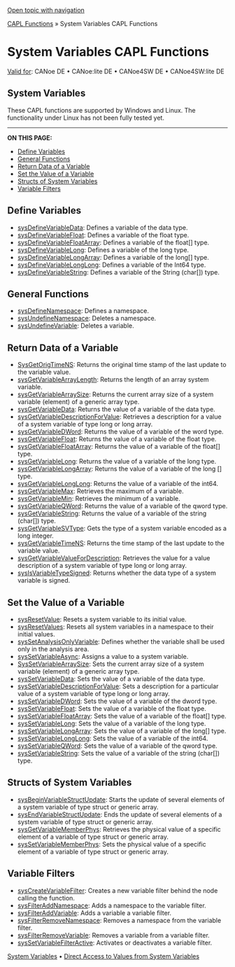 [Open topic with navigation](../../../../CANoeDEFamily.htm#Topics/CAPLFunctions/SystemVariables/CAPLfunctionsSystemVariablesOverview.md)

[CAPL Functions](../CAPLfunctions.md) » System Variables CAPL Functions

# System Variables CAPL Functions

[Valid for](../../Shared/FeatureAvailability.md): CANoe DE • CANoe:lite DE • CANoe4SW DE • CANoe4SW:lite DE

## System Variables

These CAPL functions are supported by Windows and Linux. The functionality under Linux has not been fully tested yet.

---

**ON THIS PAGE:**

- [Define Variables](#FunctionsDefineVariables)
- [General Functions](#GeneralFunctions)
- [Return Data of a Variable](#FunctionsReturnValueVariable)
- [Set the Value of a Variable](#FunctionsSetValueVariable)
- [Structs of System Variables](#FunctionsValueElements)
- [Variable Filters](#FunctionsVariableFilters)

## Define Variables

- [sysDefineVariableData](Functions/CAPLfunctionSysDefineVariableData.md): Defines a variable of the data type.
- [sysDefineVariableFloat](Functions/CAPLfunctionSysDefineVariableFloat.md): Defines a variable of the float type.
- [sysDefineVariableFloatArray](Functions/CAPLfunctionSysDefineVariableFloatArray.md): Defines a variable of the float[] type.
- [sysDefineVariableLong](Functions/CAPLfunctionSysDefineVariableLong.md): Defines a variable of the long type.
- [sysDefineVariableLongArray](Functions/CAPLfunctionSysDefineVariableLongArray.md): Defines a variable of the long[] type.
- [sysDefineVariableLongLong](Functions/CAPLfunctionSysDefineVariableLongLong.md): Defines a variable of the Int64 type.
- [sysDefineVariableString](Functions/CAPLfunctionSysDefineVariableString.md): Defines a variable of the String (char[]) type.

## General Functions

- [sysDefineNamespace](Functions/CAPLfunctionSysDefineNameSpace.md): Defines a namespace.
- [sysUndefineNamespace](Functions/CAPLfunctionSysUndefineNameSpace.md): Deletes a namespace.
- [sysUndefineVariable](Functions/CAPLfunctionSysUndefineVariable.md): Deletes a variable.

## Return Data of a Variable

- [SysGetOrigTimeNS](Functions/CAPLfunctionSysGetOrigTimeNS.md): Returns the original time stamp of the last update to the variable value.
- [sysGetVariableArrayLength](Functions/CAPLfunctionSysGetVariableArrayLength.md): Returns the length of an array system variable.
- [sysGetVariableArraySize](Functions/CAPLfunctionSysGetVariableArraySize.md): Returns the current array size of a system variable (element) of a generic array type.
- [sysGetVariableData](Functions/CAPLfunctionSysGetVariableData.md): Returns the value of a variable of the data type.
- [sysGetVariableDescriptionForValue](Functions/CAPLfunctionSysGetVariableDescriptionForValue.md): Retrieves a description for a value of a system variable of type long or long array.
- [sysGetVariableDWord](Functions/CAPLfunctionSysGetVariableDWord.md): Returns the value of a variable of the word type.
- [sysGetVariableFloat](Functions/CAPLfunctionSysGetVariableFloat.md): Returns the value of a variable of the float type.
- [sysGetVariableFloatArray](Functions/CAPLfunctionSysGetVariableFloatArray.md): Returns the value of a variable of the float[] type.
- [sysGetVariableLong](Functions/CAPLfunctionSysGetVariableLong.md): Returns the value of a variable of the long type.
- [sysGetVariableLongArray](Functions/CAPLfunctionSysGetVariableLongArray.md): Returns the value of a variable of the long [] type.
- [sysGetVariableLongLong](Functions/CAPLfunctionSysGetVariableLongLong.md): Returns the value of a variable of the int64.
- [sysGetVariableMax](Functions/CAPLfunctionSysGetVariableMax.md): Retrieves the maximum of a variable.
- [sysGetVariableMin](Functions/CAPLfunctionSysGetVariableMin.md): Retrieves the minimum of a variable.
- [sysGetVariableQWord](Functions/CAPLfunctionSysGetVariableQWord.md): Returns the value of a variable of the qword type.
- [sysGetVariableString](Functions/CAPLfunctionSysGetVariableString.md): Returns the value of a variable of the string (char[]) type.
- [sysGetVariableSVType](Functions/CAPLfunctionsysGetVariableSVType.md): Gets the type of a system variable encoded as a long integer.
- [sysGetVariableTimeNS](Functions/CAPLfunctionSysGetVariableTimeNS.md): Returns the time stamp of the last update to the variable value.
- [sysGetVariableValueForDescription](Functions/CAPLfunctionSysGetVariableValueForDescription.md): Retrieves the value for a value description of a system variable of type long or long array.
- [sysIsVariableTypeSigned](Functions/CAPLfunctionSysIsVariableTypeSigned.md): Returns whether the data type of a system variable is signed.

## Set the Value of a Variable

- [sysResetValue](Functions/CAPLfunctionSysResetValue.md): Resets a system variable to its initial value.
- [sysResetValues](Functions/CAPLfunctionSysResetValues.md): Resets all system variables in a namespace to their initial values.
- [sysSetAnalysisOnlyVariable](Functions/CAPLfunctionSysSetAnalysIsOnlyVariable.md): Defines whether the variable shall be used only in the analysis area.
- [sysSetVariableAsync](Functions/CAPLfunctionSysSetVariableAsync.md): Assigns a value to a system variable.
- [SysSetVariableArraySize](Functions/CAPLfunctionSysSetVariableArraySize.md): Sets the current array size of a system variable (element) of a generic array type.
- [sysSetVariableData](Functions/CAPLfunctionSysSetVariableData.md): Sets the value of a variable of the data type.
- [sysSetVariableDescriptionForValue](Functions/CAPLfunctionSysSetVariableDescriptionForValue.md): Sets a description for a particular value of a system variable of type long or long array.
- [sysSetVariableDWord](Functions/CAPLfunctionSysSetVariableDWord.md): Sets the value of a variable of the dword type.
- [sysSetVariableFloat](Functions/CAPLfunctionSysSetVariableFloat.md): Sets the value of a variable of the float type.
- [sysSetVariableFloatArray](Functions/CAPLfunctionSysSetVariableFloatArray.md): Sets the value of a variable of the float[] type.
- [sysSetVariableLong](Functions/CAPLfunctionSysSetVariableLong.md): Sets the value of a variable of the long type.
- [sysSetVariableLongArray](Functions/CAPLfunctionSysSetVariableLongArray.md): Sets the value of a variable of the long[] type.
- [sysSetVariableLongLong](Functions/CAPLfunctionSysSetVariableLongLong.md): Sets the value of a variable of the int64.
- [sysSetVariableQWord](Functions/CAPLfunctionSysSetVariableQWord.md): Sets the value of a variable of the qword type.
- [sysSetVariableString](Functions/CAPLfunctionSysSetVariableString.md): Sets the value of a variable of the string (char[]) type.

## Structs of System Variables

- [sysBeginVariableStructUpdate](Functions/CAPLfunctionSysBeginVariableStructUpdate.md): Starts the update of several elements of a system variable of type struct or generic array.
- [sysEndVariableStructUpdate](Functions/CAPLfunctionSysEndVariableStructUpdate.md): Ends the update of several elements of a system variable of type struct or generic array.
- [sysGetVariableMemberPhys](Functions/CAPLfunctionSysGetVariableMemberPhys.md): Retrieves the physical value of a specific element of a variable of type struct or generic array.
- [sysSetVariableMemberPhys](Functions/CAPLfunctionSysSetVariableMemberPhys.md): Sets the physical value of a specific element of a variable of type struct or generic array.

## Variable Filters

- [sysCreateVariableFilter](Functions/CAPLfunctionSysCreateVariableFilter.md): Creates a new variable filter behind the node calling the function.
- [sysFilterAddNamespace](Functions/CAPLfunctionSysFilterAddNamespace.md): Adds a namespace to the variable filter.
- [sysFilterAddVariable](Functions/CAPLfunctionSysFilterAddVariable.md): Adds a variable a variable filter.
- [sysFilterRemoveNamespace](Functions/CAPLfunctionSysFilterRemoveNamespace.md): Removes a namespace from the variable filter.
- [sysFilterRemoveVariable](Functions/CAPLfunctionSysFilterRemoveVariable.md): Removes a variable from a variable filter.
- [sysSetVariableFilterActive](Functions/CAPLfunctionSysSetVariableFilterActive.md): Activates or deactivates a variable filter.

[System Variables](../../Shared/SystemVariables/SysVar.md) • [Direct Access to Values from System Variables](../../Shared/CAPL/SignalOrientedProgramming/SOPAccessSystemVariable.md)

